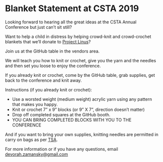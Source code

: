 # Blanket Statement at CSTA 2019

Looking forward to hearing all the great ideas at the CSTA Annual Conference but just can’t sit still? 

Want to help a child in distress by helping crowd-knit and crowd-crochet blankets that we’ll donate to [Project Linus](https://www.projectlinus.org/)?

Join us at the GitHub table in the vendors area. 

We will teach you how to knit or crochet, give you the yarn and the needles  and then set you loose to enjoy the conference. 

If you already knit or crochet, come by the GitHub table, grab supplies, get back to the conference and knit away.

Instructions (if you already knit or crochet):

  - Use a worsted weight (medium weight) acrylic yarn using any pattern that makes you happy.
  - Knit or crochet 7” x 9” blocks (or 9” X 7”, direction doesn’t matter)
  - Drop off completed squares at the GitHub booth.
  - YOU CAN BRING COMPLETED BLOCKS WITH YOU TO THE CONFERENCE


And if you want to bring your own supplies, knitting needles are permitted in carry on bags as per [TSA](https://www.tsa.gov/travel/security-screening/whatcanibring/items/knitting-needles).

For more information or if you have any questions, email [devorah.zamansky@gmail.com](mailto:devorah.zamansky@gmail.com)





